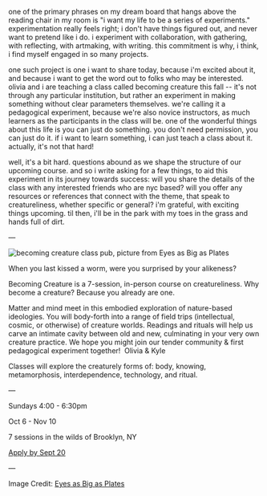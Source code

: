 one of the primary phrases on my dream board that hangs above the reading chair in my room is "i want my life to be a series of experiments."  experimentation really feels right; i don't have things figured out, and never want to pretend like i do. i experiment with collaboration, with gathering, with reflecting, with artmaking, with writing. this commitment is why, i think, i find myself engaged in so many projects.

one such project is one i want to share today, because i'm excited about it, and because i want to get the word out to folks who may be interested. olivia and i are teaching a class called becoming creature this fall -- it's not through any particular institution, but rather an experiment in making something without clear parameters themselves. we're calling it a pedagogical experiment, because we're also novice instructors, as much learners as the participants in the class will be. one of the wonderful things about this life is you can just do something. you don't need permission, you can just do it. if i want to learn something, i can just teach a class about it. actually, it's not that hard!

well, it's a bit hard. questions abound as we shape the structure of our upcoming course. and so i write asking for a few things, to aid this experiment in its journey towards success: will you share the details of the class with any interested friends who are nyc based? will you offer any resources or references that connect with the theme, that speak to creatureliness, whether specific or general? i'm grateful, with exciting things upcoming. til then, i'll be in the park with my toes in the grass and hands full of dirt.

—

![becoming creature class pub, picture from Eyes as Big as Plates](https://d2w9rnfcy7mm78.cloudfront.net/30411563/original_0e5411e26c0bef29fd84d4d24b77e024.png?1725366631?bc=0)

When you last kissed a worm, were you surprised by your alikeness?

Becoming Creature is a 7-session, in-person course on creatureliness. Why become a creature? Because you already are one.

Matter and mind meet in this embodied exploration of nature-based ideologies. You will body-forth into a range of field trips (intellectual, cosmic, or otherwise) of creature worlds. Readings and rituals will help us carve an intimate cavity between old and new, culminating in your very own creature practice. We hope you might join our tender community & first pedagogical experiment together!  Olivia & Kyle

Classes will explore the creaturely forms of: body, knowing, metamorphosis, interdependence, technology, and ritual.

—

Sundays 4:00 - 6:30pm

Oct 6 - Nov 10

7 sessions in the wilds of Brooklyn, NY

[Apply by Sept 20](tinyurl.com/becomingcreature)

—

Image Credit: [Eyes as Big as Plates](https://eyesasbigasplates.com/)